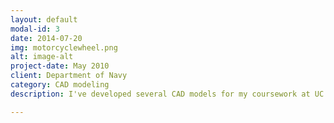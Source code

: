 ```yaml
---
layout: default
modal-id: 3
date: 2014-07-20
img: motorcyclewheel.png
alt: image-alt
project-date: May 2010
client: Department of Navy
category: CAD modeling
description: I've developed several CAD models for my coursework at UC Berkeley, for the Department of Navy, and just for fun. These files will be periodically uploaded to my <a href = "https://grabcad.com/simon-24/projects"> grabcad website </a>.

---
```

